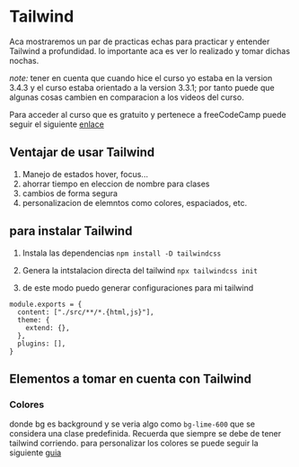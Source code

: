 # Tailwind

Aca mostraremos un par de practicas echas para practicar y entender Tailwind a profundidad. lo importante aca es ver lo realizado y tomar dichas nochas.

 _note:_ tener en cuenta que cuando hice el curso yo estaba en la version 3.4.3 y el curso estaba orientado a la version 3.3.1; por tanto puede que algunas cosas cambien en comparacion a los videos del curso.

 Para acceder al curso que es gratuito y pertenece a freeCodeCamp puede seguir el siguiente [enlace](https://www.youtube.com/watch?v=5HtRcMSO1Ro&ab_channel=freeCodeCampEspa%C3%B1ol)

## Ventajar de usar Tailwind

1. Manejo de estados hover, focus...
2. ahorrar tiempo en eleccion de nombre para clases  
3. cambios de forma segura
4. personalizacion de elemntos como colores, espaciados, etc.

## para instalar Tailwind

1. Instala las dependencias
`npm install -D tailwindcss`

2. Genera la intstalacion directa del tailwind
`npx tailwindcss init`

3. de este modo puedo generar configuraciones para mi tailwind

```
module.exports = {
  content: ["./src/**/*.{html,js}"],  
  theme: {
    extend: {},
  },
  plugins: [],
}
```

## Elementos a tomar en cuenta con Tailwind

### Colores

donde bg es background y se veria algo como `bg-lime-600` que se considera una clase predefinida. Recuerda que siempre se debe de tener tailwind corriendo. para personalizar los colores se puede seguir la siguiente [guia](https://tailwindcss.com/docs/customizing-colors)


